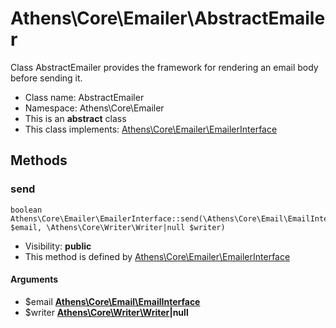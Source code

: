 Athens\Core\Emailer\AbstractEmailer
===============

Class AbstractEmailer provides the framework for rendering an email body before
sending it.




* Class name: AbstractEmailer
* Namespace: Athens\Core\Emailer
* This is an **abstract** class
* This class implements: [Athens\Core\Emailer\EmailerInterface](Athens-Core-Emailer-EmailerInterface.md)






Methods
-------


### send

    boolean Athens\Core\Emailer\EmailerInterface::send(\Athens\Core\Email\EmailInterface $email, \Athens\Core\Writer\Writer|null $writer)





* Visibility: **public**
* This method is defined by [Athens\Core\Emailer\EmailerInterface](Athens-Core-Emailer-EmailerInterface.md)


#### Arguments
* $email **[Athens\Core\Email\EmailInterface](Athens-Core-Email-EmailInterface.md)**
* $writer **[Athens\Core\Writer\Writer](Athens-Core-Writer-Writer.md)|null**


